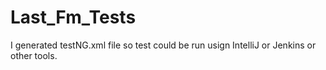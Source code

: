 # Last_Fm_Tests
I generated testNG.xml file so test could be run usign IntelliJ or Jenkins or other tools.
